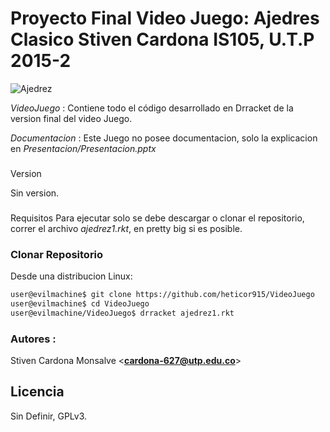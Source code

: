# Proyecto Final Video Juego: Ajedres Clasico Stiven Cardona IS105, U.T.P 2015-2

![Ajedrez](http://www.rtv.org.mx/masdeportes/wp-content/uploads/sites/4/2015/04/ajedrez-de-maestro.jpg)


*VideoJuego*
 : Contiene todo el código desarrollado en Drracket de la version final del video Juego.

*Documentacion*
 : Este Juego no posee documentacion, solo la explicacion en *Presentacion/Presentacion.pptx*


###
Version

Sin version.

### 
Requisitos
Para ejecutar solo se debe descargar o clonar el repositorio, correr el archivo *ajedrez1.rkt*, en pretty big si es posible.


### Clonar Repositorio
Desde una distribucion Linux:

```sh
user@evilmachine$ git clone https://github.com/heticor915/VideoJuego
user@evilmachine$ cd VideoJuego
user@evilmachine/VideoJuego$ drracket ajedrez1.rkt
```

### Autores :
Stiven Cardona Monsalve <**cardona-627@utp.edu.co**>

Licencia
----
Sin Definir, GPLv3. 


